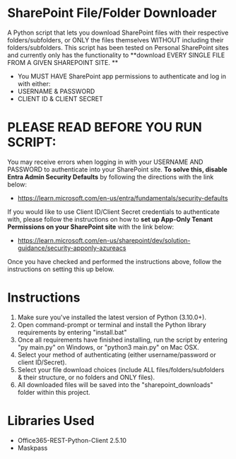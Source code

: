 # SharePoint File/Folder Downloader
A Python script that lets you download SharePoint files with their respective folders/subfolders, or ONLY the files themselves WITHOUT including their folders/subfolders.
This script has been tested on Personal SharePoint sites and currently only has the functionality to **download EVERY SINGLE FILE FROM A GIVEN SHAREPOINT SITE. **

* You MUST HAVE SharePoint app permissions to authenticate and log in with either:
* USERNAME & PASSWORD
* CLIENT ID & CLIENT SECRET

# PLEASE READ BEFORE YOU RUN SCRIPT:
You may receive errors when logging in with your USERNAME AND PASSWORD to authenticate into your SharePoint site. 
**To solve this, disable Entra Admin Security Defaults** by following the directions with the link below:
* https://learn.microsoft.com/en-us/entra/fundamentals/security-defaults

If you would like to use Client ID/Client Secret credentials to authenticate with, 
please follow the instructions on how to **set up App-Only Tenant Permissions on your SharePoint site** with the link below: 
* https://learn.microsoft.com/en-us/sharepoint/dev/solution-guidance/security-apponly-azureacs

Once you have checked and performed the instructions above, follow the instructions on setting this up below.

# Instructions
1. Make sure you've installed the latest version of Python (3.10.0+).
2. Open command-prompt or terminal and install the Python library requirements by entering "install.bat"
3. Once all requirements have finished installing, run the script by entering "py main.py" on Windows, or "python3 main.py" on Mac OSX.
4. Select your method of authenticating (either username/password or client ID/Secret).
5. Select your file download choices (include ALL files/folders/subfolders & their structure, or no folders and ONLY files).
6. All downloaded files will be saved into the "sharepoint_downloads" folder within this project. 

# Libraries Used
* Office365-REST-Python-Client 2.5.10
* Maskpass

